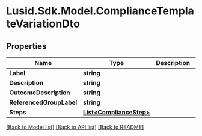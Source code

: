 # Lusid.Sdk.Model.ComplianceTemplateVariationDto

## Properties

Name | Type | Description | Notes
------------ | ------------- | ------------- | -------------
**Label** | **string** |  | 
**Description** | **string** |  | 
**OutcomeDescription** | **string** |  | [optional] 
**ReferencedGroupLabel** | **string** |  | [optional] 
**Steps** | [**List&lt;ComplianceStep&gt;**](ComplianceStep.md) |  | 

[[Back to Model list]](../README.md#documentation-for-models) [[Back to API list]](../README.md#documentation-for-api-endpoints) [[Back to README]](../README.md)

